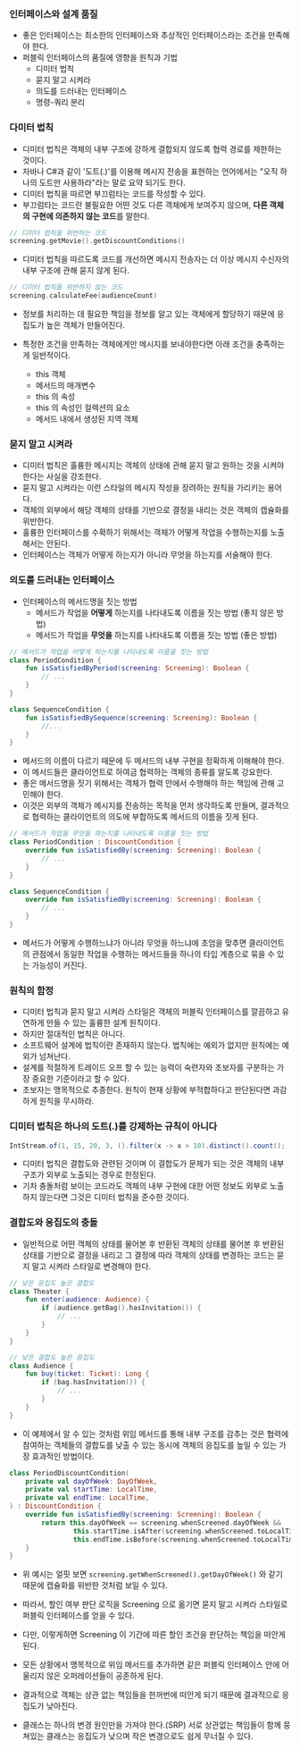 ### 인터페이스와 설계 품질
* 좋은 인터페이스는 최소한의 인터페이스와 추상적인 인터페이스라는 조건을 만족해야 한다.
* 퍼블릭 인터페이스의 품질에 영향을 원칙과 기법 
  * 디미터 법칙 
  * 묻지 말고 시켜라 
  * 의도를 드러내는 인터페이스 
  * 명령-쿼리 분리

### 다미터 법칙

* 디미터 법칙은 객체의 내부 구조에 강하게 결합되지 않도록 협력 경로를 제한하는 것이다. 
* 자바나 C#과 같이 '도트(.)'를 이용해 메시지 전송을 표현하는 언어에서는 "오직 하나의 도트만 사용하라"라는 말로 요약 되기도 한다.
* 디미터 법칙을 따르면 부끄럼타는 코드를 작성할 수 있다. 
* 부끄럼타는 코드란 불필요한 어떤 것도 다른 객체에게 보여주지 않으며, **다른 객체의 구현에 의존하지 않는 코드**를 말한다.

```kotlin
// 디미터 법칙을 위반하는 코드
screening.getMovie().getDiscountConditions()
```

* 디미터 법칙을 따르도록 코드를 개선하면 메시지 전송자는 더 이상 메시지 수신자의 내부 구조에 관해 묻지 않게 된다.

```kotlin
// 디미터 법칙을 위반하지 않는 코드
screening.calculateFee(audienceCount)
```

* 정보를 처리하는 데 필요한 책임을 정보를 알고 있는 객체에게 할당하기 때문에 응집도가 높은 객체가 만들어진다.

* 특정한 조건을 만족하는 객체에게만 메시지를 보내야한다면 아래 조건을 충족하는게 일반적이다. 
  * this 객체 
  * 메서드의 매개변수 
  * this 의 속성 
  * this 의 속성인 컬렉션의 요소 
  * 메서드 내에서 생성된 지역 객체

### 묻지 말고 시켜라

* 디미터 법칙은 훌륭한 메시지는 객체의 상태에 관해 묻지 말고 원하는 것을 시켜야 한다는 사실을 강조한다. 
* 묻지 말고 시켜라는 이런 스타일의 메시지 작성을 장려하는 원칙을 가리키는 용어다. 
* 객체의 외부에서 해당 객체의 상태를 기반으로 결정을 내리는 것은 객체의 캡슐화를 위반한다. 
* 훌륭한 인터페이스를 수확하기 위해서는 객체가 어떻게 작업을 수행하는지를 노출해서는 안된다. 
* 인터페이스는 객체가 어떻게 하는지가 아니라 무엇을 하는지를 서술해야 한다.

### 의도를 드러내는 인터페이스

* 인터페이스의 메서드명을 짓는 방법
  * 메서드가 작업을 **어떻게** 하는지를 나타내도록 이름을 짓는 방법 (좋지 않은 방법)
  * 메서드가 작업을 **무엇을** 하는지를 나타내도록 이름을 짓는 방법 (좋은 방법)

```kotlin
// 메서드가 작업을 어떻게 하는지를 나타내도록 이름을 짓는 방법
class PeriodCondition {
    fun isSatisfiedByPeriod(screening: Screening): Boolean { 
        // ... 
    }
}

class SequenceCondition {
    fun isSatisfiedBySequence(screening: Screening): Boolean { 
        //... 
    }
}
```

* 메서드의 이름이 다르기 때문에 두 메서드의 내부 구현을 정확하게 이해해야 한다. 
* 이 메서드들은 클라이언트로 하여금 협력하는 객체의 종류를 알도록 강요한다. 
* 좋은 메서드명을 짓기 위해서는 객체가 협력 안에서 수행해야 하는 책임에 관해 고민해야 한다. 
* 이것은 외부의 객체가 메시지를 전송하는 목적을 먼저 생각하도록 만들며, 결과적으로 협력하는 클라이언트의 의도에 부합하도록 메서드의 이름을 짓게 된다.

```kotlin
// 메서드가 작업을 무엇을 하는지를 나타내도록 이름을 짓는 방법
class PeriodCondition : DiscountCondition {
    override fun isSatisfiedBy(screening: Screening): Boolean {
        // ... 
    }
}

class SequenceCondition {
    override fun isSatisfiedBy(screening: Screening): Boolean {
        // ... 
    }
}
```

* 메서드가 어떻게 수행하느냐가 아니라 무엇을 하느냐에 초엄을 맞추면 클라이언트의 관점에서 동일한 작업을 수행하는 메서드들을 하나의 타입 계층으로 묶을 수 있는 가능성이 커진다.

### 원칙의 함정

* 디미터 법칙과 묻지 말고 시켜라 스타일은 객체의 퍼블릭 인터페이스를 깔끔하고 유연하게 만들 수 있는 훌륭한 설계 원칙이다. 
* 하지만 절대적인 법칙은 아니다. 
* 소프트웨어 설계에 법칙이란 존재하지 않는다. 법칙에는 예외가 없지만 원칙에는 예외가 넘쳐난다.
* 설계를 적절하게 트레이드 오프 할 수 있는 능력이 숙련자와 초보자를 구분하는 가장 중요한 기준이라고 할 수 있다. 
* 초보자는 맹목적으로 추종한다. 원칙이 현재 상황에 부적합하다고 판단된다면 과감하게 원칙을 무시하라.

### 디미터 법칙은 하나의 도트(.)를 강제하는 규칙이 아니다

```java
IntStream.of(1, 15, 20, 3, ().filter(x -> x > 10).distinct().count();
```

* 디미터 법칙은 결합도와 관련된 것이며 이 결합도가 문제가 되는 것은 객체의 내부 구조가 외부로 노출되는 경우로 한정된다. 
* 기차 충돌처럼 보이는 코드라도 객체의 내부 구현에 대한 어떤 정보도 외부로 노출하지 않는다면 그것은 디미터 법칙을 준수한 것이다.

### 결합도와 응집도의 충돌
* 일반적으로 어떤 객체의 상태를 물어본 후 반환된 객체의 상태를 물어본 후 반환된 상태를 기반으로 결정을 내리고 그 결정에 따라 객체의 상태를 변경하는 코드는 묻지 말고 시켜라 스타일로 변경해야 한다.

```kotlin
// 낮은 응집도 높은 결합도
class Theater {
    fun enter(audience: Audience) {
        if (audience.getBag().hasInvitation()) {
            // ...
        }
    }
}

// 낮은 결합도 높은 응집도
class Audience {
    fun buy(ticket: Ticket): Long {
        if (bag.hasInvitation()) {
            // ...
        }
    }
}
```

* 이 예제에서 알 수 있는 것처럼 위임 메서드를 통해 내부 구조를 감추는 것은 협력에 참여하는 객체들의 결합도를 낮출 수 있는 동시에 객체의 응집도를 높일 수 있는 가장 효과적인 방법이다.


```kotlin
class PeriodDiscountCondition(
    private val dayOfWeek: DayOfWeek,
    private val startTime: LocalTime,
    private val endTime: LocalTime,
) : DiscountCondition {
    override fun isSatisfiedBy(screening: Screening): Boolean {
        return this.dayOfWeek == screening.whenScreened.dayOfWeek &&
                this.startTime.isAfter(screening.whenScreened.toLocalTime()) &&
                this.endTime.isBefore(screening.whenScreened.toLocalTime())
    }
}
```

* 위 예시는 얼핏 보면 ```screening.getWhenScreened().getDayOfWeek()``` 와 같기 때문에 캡슐화를 위반한 것처럼 보일 수 있다.
* 따라서, 할인 여부 판단 로직을 Screening 으로 옮기면 묻지 말고 시켜라 스타일로 퍼블릭 인터페이스를 얻을 수 있다.
* 다만, 이렇게하면 Screening 이 기간에 따른 할인 조건을 판단하는 책임을 떠안게 된다.


* 모든 상황에서 맹목적으로 위임 메서드를 추가하면 같은 퍼블릭 인터페이스 안에 어울리지 않은 오퍼레이션들이 공존하게 된다.
* 결과적으로 객체는 상관 없는 책임들을 한꺼번에 떠안게 되기 때문에 결과적으로 응집도가 낮아진다.
* 클래스는 하나의 변경 원인만을 가져야 한다.(SRP) 서로 상관없는 책임들이 함께 뭉쳐있는 클래스는 응집도가 낮으며 작은 변경으로도 쉽게 무너질 수 있다.